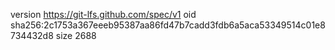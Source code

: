 version https://git-lfs.github.com/spec/v1
oid sha256:2c1753a367eeeb95387aa86fd47b7cadd3fdb6a5aca53349514c01e8734432d8
size 2688
